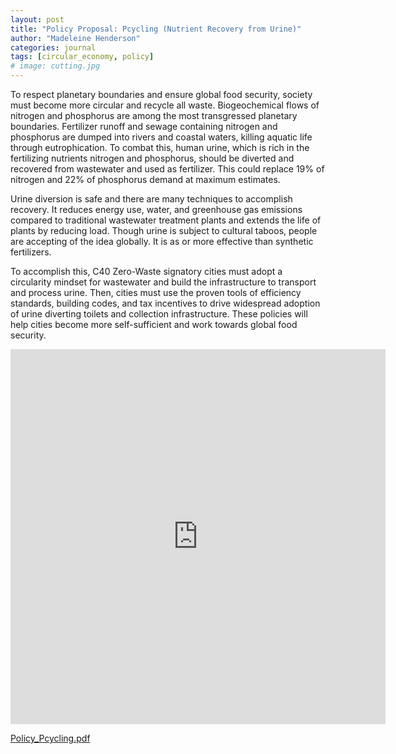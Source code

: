 ```yaml
---
layout: post
title: "Policy Proposal: Pcycling (Nutrient Recovery from Urine)"
author: "Madeleine Henderson"
categories: journal
tags: [circular_economy, policy]
# image: cutting.jpg
---
```


To respect planetary boundaries and ensure global food security, society must become more circular and recycle all waste. Biogeochemical flows of nitrogen and phosphorus are among the most transgressed planetary boundaries. Fertilizer runoff and sewage containing nitrogen and phosphorus are dumped into rivers and coastal waters, killing aquatic life through eutrophication. To combat this, human urine, which is rich in the fertilizing nutrients nitrogen and phosphorus, should be diverted and recovered from wastewater and used as fertilizer. This could replace 19% of nitrogen and 22% of phosphorus demand at maximum estimates.

Urine diversion is safe and there are many techniques to accomplish recovery. It reduces energy use, water, and greenhouse gas emissions compared to traditional wastewater treatment plants and extends the life of plants by reducing load. Though urine is subject to cultural taboos, people are accepting of the idea globally. It is as or more effective than synthetic fertilizers.

To accomplish this, C40 Zero-Waste signatory cities must adopt a circularity mindset for wastewater and build the infrastructure to transport and process urine. Then, cities must use the proven tools of efficiency standards, building codes, and tax incentives to drive widespread adoption of urine diverting toilets and collection infrastructure. These policies will help cities become more self-sufficient and work towards global food security.
  
<embed src="https://ml-henderson.github.io/assets/files/Policy_brief_Pcycling.pdf"
    type="application/pdf" 
    width="600"
    height="600"/>

[Policy_Pcycling.pdf](../assets/files/Policy_brief_Pcycling.pdf)

